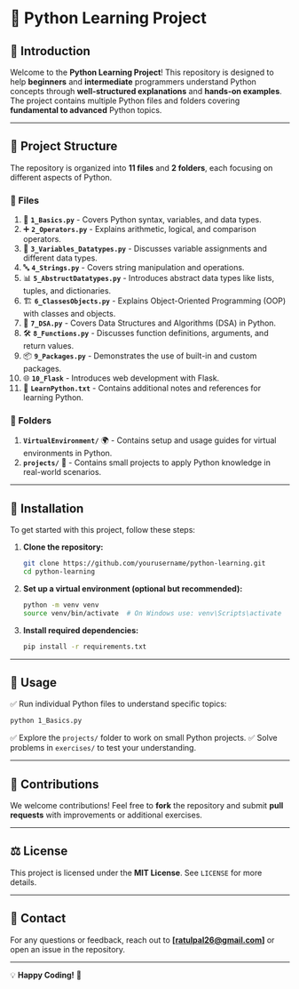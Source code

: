 # 🌟 Python Learning Project

## 🎯 Introduction
Welcome to the **Python Learning Project**! This repository is designed to help **beginners** and **intermediate** programmers understand Python concepts through **well-structured explanations** and **hands-on examples**. The project contains multiple Python files and folders covering **fundamental to advanced** Python topics.

---

## 📂 Project Structure
The repository is organized into **11 files** and **2 folders**, each focusing on different aspects of Python.

### 📄 Files
1. 🎈 **`1_Basics.py`** - Covers Python syntax, variables, and data types.
2. ➕ **`2_Operators.py`** - Explains arithmetic, logical, and comparison operators.
3. 🔢 **`3_Variables_Datatypes.py`** - Discusses variable assignments and different data types.
4. 🔤 **`4_Strings.py`** - Covers string manipulation and operations.
5. 📊 **`5_AbstructDatatypes.py`** - Introduces abstract data types like lists, tuples, and dictionaries.
6. 🏗️ **`6_ClassesObjects.py`** - Explains Object-Oriented Programming (OOP) with classes and objects.
7. 🔗 **`7_DSA.py`** - Covers Data Structures and Algorithms (DSA) in Python.
8. 🛠️ **`8_Functions.py`** - Discusses function definitions, arguments, and return values.
9. 📦 **`9_Packages.py`** - Demonstrates the use of built-in and custom packages.
10. 🌐 **`10_Flask`** - Introduces web development with Flask.
11. 📜 **`LearnPython.txt`** - Contains additional notes and references for learning Python.

### 📂 Folders
1. **`VirtualEnvironment/`** 🌍 - Contains setup and usage guides for virtual environments in Python.
2. **`projects/`** 🎯 - Contains small projects to apply Python knowledge in real-world scenarios.

---

## 🚀 Installation
To get started with this project, follow these steps:

1. **Clone the repository:**
   ```sh
   git clone https://github.com/yourusername/python-learning.git
   cd python-learning
   ```

2. **Set up a virtual environment (optional but recommended):**
   ```sh
   python -m venv venv
   source venv/bin/activate  # On Windows use: venv\Scripts\activate
   ```

3. **Install required dependencies:**
   ```sh
   pip install -r requirements.txt
   ```

---

## 📌 Usage
✅ Run individual Python files to understand specific topics:
```sh
python 1_Basics.py
```
✅ Explore the `projects/` folder to work on small Python projects.
✅ Solve problems in `exercises/` to test your understanding.

---

## 🤝 Contributions
We welcome contributions! Feel free to **fork** the repository and submit **pull requests** with improvements or additional exercises.

---

## ⚖️ License
This project is licensed under the **MIT License**. See `LICENSE` for more details.

---

## 📧 Contact
For any questions or feedback, reach out to **[ratulpal26@gmail.com]** or open an issue in the repository.

---

💡 **Happy Coding!** 🚀

